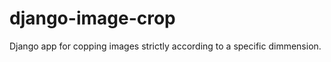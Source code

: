django-image-crop
=================

Django app for copping images strictly according to a specific dimmension.
